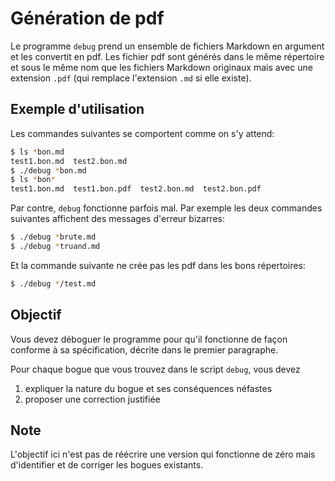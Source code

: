 # Génération de pdf

Le programme `debug` prend un ensemble de fichiers Markdown en argument et les
convertit en pdf.  Les fichier pdf sont générés dans le même répertoire et sous
le même nom que les fichiers Markdown originaux mais avec une extension `.pdf`
(qui remplace l'extension `.md` si elle existe).

## Exemple d'utilisation

Les commandes suivantes se comportent comme on s'y attend:

```sh
$ ls *bon.md
test1.bon.md  test2.bon.md
$ ./debug *bon.md
$ ls *bon*
test1.bon.md  test1.bon.pdf  test2.bon.md  test2.bon.pdf
```

Par contre, `debug` fonctionne parfois mal. Par exemple les deux commandes
suivantes affichent des messages d'erreur bizarres:

```sh
$ ./debug *brute.md
$ ./debug *truand.md
```

Et la commande suivante ne crée pas les pdf dans les bons répertoires:

```sh
$ ./debug */test.md
```

## Objectif

Vous devez déboguer le programme pour qu'il fonctionne de façon conforme à sa
spécification, décrite dans le premier paragraphe.

Pour chaque bogue que vous trouvez dans le script `debug`, vous devez

1. expliquer la nature du bogue et ses conséquences néfastes
2. proposer une correction justifiée

## Note

L'objectif ici n'est pas de réécrire une version qui fonctionne de zéro mais
d'identifier et de corriger les bogues existants.
